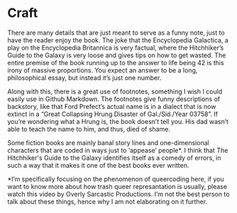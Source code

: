   # Craft
  There are many details that are just meant to serve as a funny note, just to have the reader enjoy the book. The joke that the Encyclopedia Galactica, a play on the Encyclopedia Britannica is very factual, where the Hitchhiker’s Guide to the Galaxy is very loose and gives tips on how to get wasted. The entire premise of the book running up to the answer to life being 42 is this irony of massive proportions. You expect an answer to be a long, philosophical essay, but instead it’s just one number.  
  
  Along with this, there is a great use of footnotes, something I wish I could easily use in Github Markdown. The footnotes give funny descriptions of backstory, like that Ford Prefect’s actual name is in a dialect that is now extinct in a “Great Collapsing Hrung Disaster of Gal./Sid./Year 03758”. If you’re wondering what a Hrung is, the book doesn’t tell you. His dad wasn’t able to teach the name to him, and thus, died of shame.  
  
  Some fiction books are mainly banal story lines and one-dimensional characters that are coded in ways just to ‘appease’ people*. I think that The Hitchhiker's Guide to the Galaxy identifies itself as a comedy of errors, in such a way that it makes it one of the best books ever written.  
  
  
  
  
  
  
\*I’m specifically focusing on the phenomenon of queercoding here, if you want to know more about how trash queer represantation is usually, please watch this video by Overly Sarcastic Productions. I’m not the best person to talk about these things, hence why I am not elaborating on it further.
